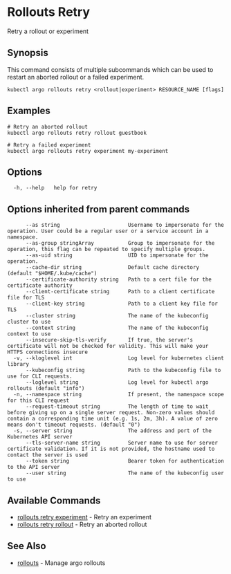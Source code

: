 # Rollouts Retry

Retry a rollout or experiment

## Synopsis

This command consists of multiple subcommands which can be used to restart an aborted rollout or a failed experiment.

```shell
kubectl argo rollouts retry <rollout|experiment> RESOURCE_NAME [flags]
```

## Examples

```shell
# Retry an aborted rollout
kubectl argo rollouts retry rollout guestbook

# Retry a failed experiment
kubectl argo rollouts retry experiment my-experiment
```

## Options

```
  -h, --help   help for retry
```

## Options inherited from parent commands

```
      --as string                      Username to impersonate for the operation. User could be a regular user or a service account in a namespace.
      --as-group stringArray           Group to impersonate for the operation, this flag can be repeated to specify multiple groups.
      --as-uid string                  UID to impersonate for the operation.
      --cache-dir string               Default cache directory (default "$HOME/.kube/cache")
      --certificate-authority string   Path to a cert file for the certificate authority
      --client-certificate string      Path to a client certificate file for TLS
      --client-key string              Path to a client key file for TLS
      --cluster string                 The name of the kubeconfig cluster to use
      --context string                 The name of the kubeconfig context to use
      --insecure-skip-tls-verify       If true, the server's certificate will not be checked for validity. This will make your HTTPS connections insecure
  -v, --kloglevel int                  Log level for kubernetes client library
      --kubeconfig string              Path to the kubeconfig file to use for CLI requests.
      --loglevel string                Log level for kubectl argo rollouts (default "info")
  -n, --namespace string               If present, the namespace scope for this CLI request
      --request-timeout string         The length of time to wait before giving up on a single server request. Non-zero values should contain a corresponding time unit (e.g. 1s, 2m, 3h). A value of zero means don't timeout requests. (default "0")
  -s, --server string                  The address and port of the Kubernetes API server
      --tls-server-name string         Server name to use for server certificate validation. If it is not provided, the hostname used to contact the server is used
      --token string                   Bearer token for authentication to the API server
      --user string                    The name of the kubeconfig user to use
```

## Available Commands

* [rollouts retry experiment](kubectl-argo-rollouts_retry_experiment.md)	 - Retry an experiment
* [rollouts retry rollout](kubectl-argo-rollouts_retry_rollout.md)	 - Retry an aborted rollout

## See Also

* [rollouts](kubectl-argo-rollouts.md)	 - Manage argo rollouts

